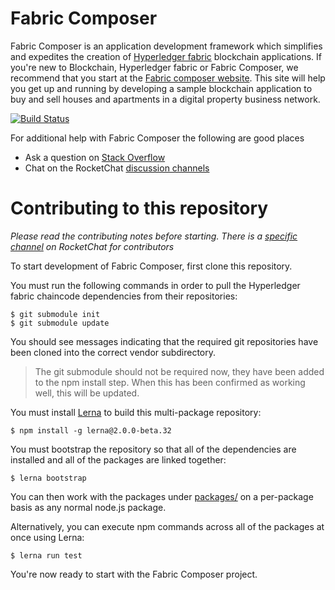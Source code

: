 # Fabric Composer

Fabric Composer is an application development framework which simplifies and expedites the creation of [Hyperledger fabric](https://hyperledger-fabric.readthedocs.io/en/latest/) blockchain applications. If you're new to Blockchain, Hyperledger fabric or Fabric Composer, we recommend that  you start at the [Fabric composer website](https://fabric-composer.github.io). This site will help you get up and running by developing a sample blockchain application to buy and sell houses and apartments in a digital property business network.

[![Build Status](https://travis-ci.org/fabric-composer/fabric-composer.svg?branch=master)](https://travis-ci.org/fabric-composer/fabric-composer)

For additional help with Fabric Composer the following are good places

- Ask a question on [Stack Overflow](http://stackoverflow.com/questions/tagged/fabric-composer)
- Chat on the RocketChat [discussion channels](https://chat.hyperledger.org/channel/fabric-composer)

# Contributing to this repository

*Please read the contributing notes before starting. There is a [specific channel](https://chat.hyperledger.org/channel/fabric-composer-dev) on RocketChat for contributors*

To start development of Fabric Composer, first clone this repository.

You must run the following commands in order to pull the Hyperledger fabric chaincode dependencies from their repositories:

    $ git submodule init
    $ git submodule update

You should see messages indicating that the required git repositories have been cloned into the correct vendor subdirectory.

> The git submodule should not be required now, they have been added to the npm install step. When this has been confirmed as working well, this will be updated.

You must install [Lerna](https://lernajs.io) to build this multi-package repository:

    $ npm install -g lerna@2.0.0-beta.32

You must bootstrap the repository so that all of the dependencies are installed and all of the packages are linked together:

    $ lerna bootstrap

You can then work with the packages under [packages/](packages/) on a per-package
basis as any normal node.js package.

Alternatively, you can execute npm commands across all of the packages at once using
Lerna:

    $ lerna run test

You're now ready to start with the Fabric Composer project.
